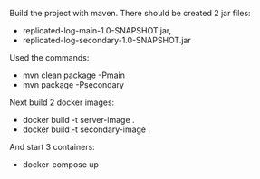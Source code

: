 Build the project with maven. There should be created 2 jar files: 
- replicated-log-main-1.0-SNAPSHOT.jar,
- replicated-log-secondary-1.0-SNAPSHOT.jar

Used the commands:

  - mvn clean package -Pmain 
  - mvn package -Psecondary

Next build 2 docker images:

  - docker build -t server-image . 
  - docker build -t secondary-image .

And start 3 containers:

  - docker-compose up 
